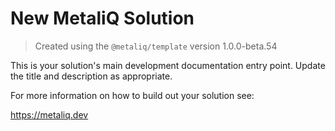 # New MetaliQ Solution

> Created using the `@metaliq/template` version 1.0.0-beta.54

This is your solution's main development documentation entry point. Update the title and description as appropriate.

For more information on how to build out your solution see:

https://metaliq.dev
